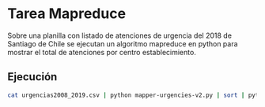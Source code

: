 # Tarea Mapreduce

Sobre una planilla con listado de atenciones de urgencia del 2018 de Santiago de Chile se ejecutan un algoritmo mapreduce en python para mostrar el total de atenciones por centro establecimiento.

## Ejecución

```sh
cat urgencias2008_2019.csv | python mapper-urgencies-v2.py | sort | python reducer-urgencies-v2.py | sort
``` 

